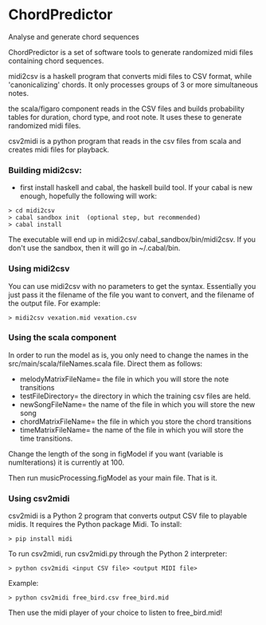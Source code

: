 # ChordPredictor
Analyse and generate chord sequences

ChordPredictor is a set of software tools to generate randomized midi files containing chord sequences.

midi2csv is a haskell program that converts midi files to CSV format, while 'canonicalizing' chords.  It only processes groups of 3 or more simultaneous notes. 

the scala/figaro component reads in the CSV files and builds probability tables for duration, chord type, and root note.  It uses these to generate randomized midi files.

csv2midi is a python program that reads in the csv files from scala and creates midi files for playback.  

### Building midi2csv:

- first install haskell and cabal, the haskell build tool.  If your cabal is new enough, hopefully the following will work:

```
> cd midi2csv
> cabal sandbox init  (optional step, but recommended)
> cabal install
```

The executable will end up in midi2csv/.cabal_sandbox/bin/midi2csv.  If you don't use the sandbox, then it will go in ~/.cabal/bin.  

### Using midi2csv

You can use midi2csv with no parameters to get the syntax.  Essentially you just pass it the filename of the file you want to convert, and the filename of the output file.  For example:

```
> midi2csv vexation.mid vexation.csv
```
### Using the scala component

In order to run the model as is, you only need to change the names in 
the src/main/scala/fileNames.scala file.  Direct them as follows:

 - melodyMatrixFileName= the file in which you will store the note transitions
 - testFileDirectory= the directory in which the training csv files are held.
 - newSongFileName= the name of the file in which you will store the new song
 - chordMatrixFileName= the file in which you store the chord transitions
 - timeMatrixFileName= the name of the file in which you will store the time transitions.
 
Change the length of the song in figModel if you want (variable is numIterations) it is currently at 100.

Then run musicProcessing.figModel as your main file.  That is it.

### Using csv2midi
csv2midi is a Python 2 program that converts output CSV file to playable midis.
It requires the Python package Midi. To install:

```
> pip install midi
```

To run csv2midi, run csv2midi.py through the Python 2 interpreter:

```
> python csv2midi <input CSV file> <output MIDI file>
```

Example:

```
> python csv2midi free_bird.csv free_bird.mid
```
Then use the midi player of your choice to listen to free_bird.mid!
